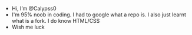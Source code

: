 - Hi, I’m @Calypss0
- I'm 95% noob in coding. I had to google what a repo is. I also just learnt what is a fork. I do know HTML/CSS
- Wish me luck

<!---
Calypss0/Calypss0 is a ✨ special ✨ repository because its `README.md` (this file) appears on your GitHub profile.
You can click the Preview link to take a look at your changes.
--->

